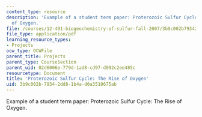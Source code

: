```yaml
---
content_type: resource
description: 'Example of a student term paper: Proterozoic Sulfur Cycle: The Rise
  of Oxygen.'
file: /courses/12-491-biogeochemistry-of-sulfur-fall-2007/3b9c002b79342dd81b4ad0a3510675ab_kelly.pdf
file_type: application/pdf
learning_resource_types:
- Projects
ocw_type: OCWFile
parent_title: Projects
parent_type: CourseSection
parent_uid: 02d6006e-779d-1ad8-cd97-d092c2ee485c
resourcetype: Document
title: 'Proterozoic Sulfur Cycle: The Rise of Oxygen'
uid: 3b9c002b-7934-2dd8-1b4a-d0a3510675ab
---
```

Example of a student term paper: Proterozoic Sulfur Cycle: The Rise of Oxygen.

